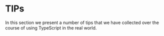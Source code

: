 # TIPs
In this section we present a number of tips that we have collected over the course of using TypeScript in the real world.


